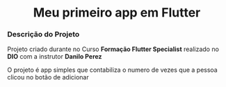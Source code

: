 <h1 align="center">Meu primeiro app em Flutter</h1>

<h3>Descrição do Projeto</h3>
</p>
<p>Projeto criado durante no Curso <b>Formação Flutter Specialist</b> realizado no <b>DIO</b>  com a instrutor <b>Danilo Perez</b></p>
</p>
<p>O projeto é app simples que contabiliza o numero de vezes que a pessoa clicou no botão de adicionar</p>
